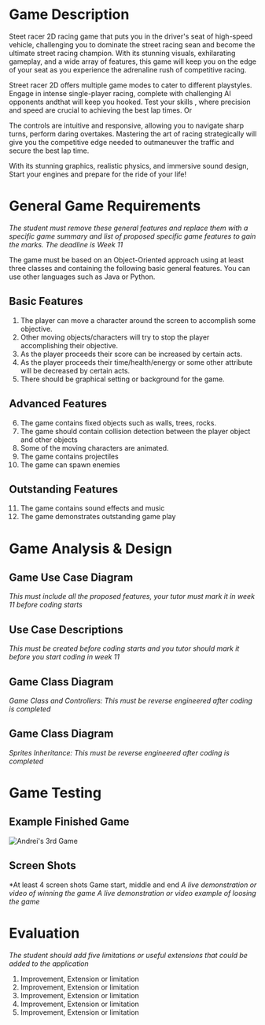 # Game Description
Steet racer 2D racing game that puts you in the driver's seat of high-speed vehicle, challenging you to dominate the street racing sean and become the ultimate street racing champion. With its stunning visuals, exhilarating gameplay, and a wide array of features, this game will keep you on the edge of your seat as you experience the adrenaline rush of competitive racing.


Street racer 2D offers multiple game modes to cater to different playstyles. Engage in intense single-player racing, complete with challenging AI opponents andthat will keep you hooked. Test your skills , where precision and speed are crucial to achieving the best lap times. Or 

The controls are intuitive and responsive, allowing you to navigate sharp turns, perform daring overtakes. Mastering the art of racing strategically will give you the competitive edge needed to outmaneuver the traffic and secure the best lap time.

With its stunning graphics, realistic physics, and immersive sound design,  Start your engines and prepare for the ride of your life!
# General Game Requirements
*The student must remove these general features and replace them with a specific game summary and list of proposed specific game features to gain the marks.  The deadline is Week 11*

The game must be based on an Object-Oriented approach using at least three classes and containing the following basic general features.  You can use other languages such as Java or Python.

## Basic Features
1. The player can move a character around the screen to accomplish some objective.
2. Other moving objects/characters will try to stop the player accomplishing their objective.
3. As the player proceeds their score can be increased by certain acts.
4. As the player proceeds their time/health/energy or some other attribute will be decreased by certain acts.
5. There should be graphical setting or background for the game.

## Advanced Features
6. The game contains fixed objects such as walls, trees, rocks.
7. The game should contain collision detection between the player object and other objects
8. Some of the moving characters are animated.
9. The game contains projectiles
10. The game can spawn enemies

## Outstanding Features
11. The game contains sound effects and music
12. The game demonstrates outstanding game play

# Game Analysis & Design
## Game Use Case Diagram 
*This must include all the proposed features, your tutor must mark it in week 11 before coding starts*

## Use Case Descriptions 
*This must be created before coding starts and you tutor should mark it before you start coding in week 11*

## Game Class Diagram 
*Game Class and Controllers: This must be reverse engineered after coding is completed*

## Game Class Diagram 
*Sprites Inheritance: This must be reverse engineered after coding is completed*

# Game Testing
## Example Finished Game
![Andrei's 3rd Game](https://github.com/BNU-CO453/ConsoleApps15/blob/master/ConsoleAppProject/Images/App05Template.JPG)

## Screen Shots
*At least 4 screen shots Game start, middle and end
*A live demonstration or video of winning the game*
*A live demonstration or video example of loosing the game*

# Evaluation
*The student should add five limitations or useful extensions that could be added to the application*
1. Improvement, Extension or limitation
2. Improvement, Extension or limitation
3. Improvement, Extension or limitation
4. Improvement, Extension or limitation
5. Improvement, Extension or limitation
